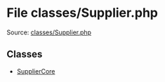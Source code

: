 File classes/Supplier.php
=========

Source: [classes/Supplier.php](https://github.com/PrestaShop/PrestaShop/blob/1.6.0.10/classes/Supplier.php)


Classes
-------

* [SupplierCore](class.SupplierCore.md)

